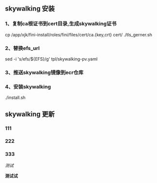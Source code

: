 
## skywalking 安装

### 1、复制ca根证书到cert目录,生成skywalking证书

cp /app/xjk/fini-install/roles/fini/files/cert/ca.{key,crt}  cert/
./tls_gerner.sh


### 2、替换efs_url
sed -i 's/efs/\${EFS}/g' tpl/skywalking-pv.yaml

### 3、推送skywalking镜像到ecr仓库


### 4、安装skywalking

./install.sh

## skywalking 更新
### 111
### 222
### 333


*测试*

**测试试**
